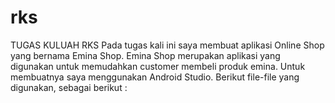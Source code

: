 # rks

TUGAS KULUAH RKS
Pada tugas kali ini saya membuat aplikasi Online Shop yang bernama Emina Shop.
Emina Shop merupakan aplikasi yang digunakan untuk memudahkan customer membeli produk emina. 
Untuk membuatnya saya menggunakan Android Studio. 
Berikut file-file yang digunakan, sebagai berikut :
